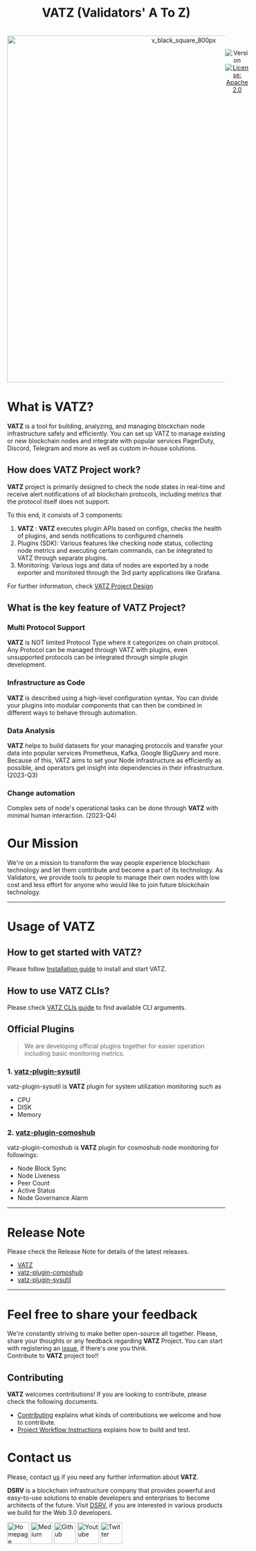 <h1 align="center"> VATZ (Validators' A To Z) </h1>  

<br/>  
<div align="center" style="display:flex;">  
  <img width="800" alt="v_black_square_800px" src="https://user-images.githubusercontent.com/6308023/220511474-d403b287-2e51-4bbb-a13f-9e0e5bef8b38.svg">

  <p> 
    <br>
    <img alt="Version"  src="https://img.shields.io/badge/version-v1.0--beta--rc.1-blue.svg?cacheSeconds=2592000"  />    
    <a href="https://www.apache.org/licenses/LICENSE-2.0"  target="_blank"><img alt="License: Apache 2.0"  src="https://img.shields.io/badge/License-Apache 2.0-yellow.svg" /></a> 
  </p> 
</div> 

# What is VATZ?

**VATZ** is a tool for building, analyzing, and managing blockchain node infrastructure safely and efficiently. You can set up VATZ to manage existing or new blockchain nodes and integrate with popular services PagerDuty, Discord, Telegram and more as well as custom in-house solutions.

## How does **VATZ Project** work?

**VATZ** project is primarily designed to check the node states in real-time and receive alert notifications of all blockchain protocols, including metrics that the protocol itself does not support. 

To this end, it consists of 3 components:

1. **VATZ** : **VATZ** executes plugin APIs based on configs, checks the health of plugins, and sends notifications to configured channels
2. Plugins (SDK): Various features like checking node status, collecting node metrics and executing certain commands, can be integrated to VATZ through separate plugins. 
3. Monitoring: Various logs and data of nodes are exported by a node exporter and monitored through the 3rd party applications like Grafana. 

For further information, check [VATZ Project Design](docs/design.md)


## What is the key feature of **VATZ Project**?

  ### Multi Protocol Support
   **VATZ** is NOT limited Protocol Type where it categorizes on chain protocol. Any Protocol can be managed through VATZ with plugins, even unsupported protocols can be integrated through simple plugin development.
  ### Infrastructure as Code
   **VATZ** is described using a high-level configuration syntax. You can divide your plugins into modular components that can then be combined in different ways to behave through automation.
  ### Data Analysis
   **VATZ** helps to build datasets for your managing protocols and transfer your data into popular services Prometheus, Kafka, Google BigQuery and more. Because of this, VATZ aims to set your Node infrastructure as efficiently as possible, and operators get insight into dependencies in their infrastructure. (2023-Q3)
  ### Change automation
  Complex sets of node's operational tasks can be done through **VATZ** with minimal human interaction. (2023-Q4)


# Our Mission

We're on a mission to transform the way people experience blockchain technology and let them contribute and become a part of its technology.
As Validators, we provide tools to people to manage their own nodes with low cost and less effort for anyone who would like to join future blockchain technology.

--- 
# Usage of VATZ

## How to get started with **VATZ**?
Please follow [Installation guide](docs/installation.md) to install and start VATZ.

## How to use **VATZ** CLIs?
Please check [VATZ CLIs guide](./docs/cli.md) to find available CLI arguments.

## Official Plugins
> We are developing official plugins together for easier operation including basic monitoring metrics.

### 1. [vatz-plugin-sysutil](https://github.com/dsrvlabs/vatz-plugin-sysutil)
vatz-plugin-sysutil is **VATZ** plugin for system utilization monitoring such as 
- CPU
- DISK
- Memory

### 2. [vatz-plugin-comoshub](https://github.com/dsrvlabs/vatz-plugin-cosmoshub)
vatz-plugin-comoshub is **VATZ** plugin for cosmoshub node monitoring for followings:
- Node Block Sync
- Node Liveness
- Peer Count
- Active Status
- Node Governance Alarm

---
# Release Note

Please check the Release Note for details of the latest releases.
- [VATZ](https://github.com/dsrvlabs/vatz/releases)
- [vatz-plugin-comoshub](https://github.com/dsrvlabs/vatz-plugin-cosmoshub/releases)
- [vatz-plugin-sysutil](https://github.com/dsrvlabs/vatz-plugin-sysutil/releases)

---

# Feel free to share your feedback
We're constantly striving to make better open-source all together.
Please, share your thoughts or any feedback regarding **VATZ** Project.
You can start with registering an [issue](https://github.com/dsrvlabs/vatz/issues), if there's one you think. <br>
Contribute to **VATZ** project too!!

## Contributing

**VATZ** welcomes contributions! If you are looking to contribute, please check the following documents.
- [Contributing](docs/contributing.md) explains what kinds of contributions we welcome and how to contribute.
- [Project Workflow Instructions](docs/workflow.md) explains how to build and test.


# Contact us
Please, contact [us](mailto:validator@dsrvlabs.com) if you need any further information about **VATZ**.

**DSRV** is a blockchain infrastructure company that provides powerful and easy-to-use solutions to enable developers and enterprises to become architects of the future. Visit [DSRV](https://www.dsrvlabs.com/), if you are interested in various products we build for the Web 3.0 developers.

[<img alt="Homepage" src="https://user-images.githubusercontent.com/63234878/210315637-2d30efdd-5b9e-463e-8731-571916a6e1e3.svg" width="50" height="50" />](https://www.dsrvlabs.com/)
[<img alt="Medium" src="https://user-images.githubusercontent.com/6308023/176984456-f82c5c67-ebf3-455c-8494-c64ebfd66c58.svg" width="50" height="50" />](https://medium.com/dsrv)
[<img alt="Github" src="https://user-images.githubusercontent.com/6308023/176984452-c73aa188-563a-4b93-8ad8-cd7974770275.svg" width="50" height="50" />](https://github.com/dsrvlabs)
[<img alt="Youtube" src="https://user-images.githubusercontent.com/6308023/176984454-52c20db5-6b8f-4c15-a621-dd4a0052e99f.svg" width="50" height="50" />](https://www.youtube.com/channel/UCWhv8Kd430cEMpEYBPtSPjA/featured)
[<img alt="Twitter" src="https://user-images.githubusercontent.com/6308023/176984455-d48b24a9-1eb4-4c38-b728-2f4a0ccff09b.svg" width="50" height="50" />](https://twitter.com/dsrvlabs)

